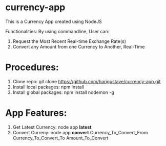 # currency-app

This is a Currency App created using NodeJS

Functionalities: By using commandline, User can:

1. Request the Most Recent Real-time Exchange Rate(s)
3. Convert any Amount from one Currency to Another, Real-Time

Procedures:
===========

1. Clone repo: git clone https://github.com/harigustave/currency-app.git
2. Install local packages: npm install
3. Install global packages: npm install nodemon -g

App Features:
=============
1. Get Latest Currency: node app **latest** 
3. Convert Curreny: node app **convert** Currency_To_Convert_From Currency_To_Convert_To  Amount_To_Convert
